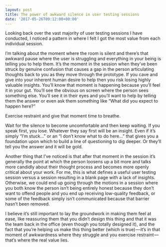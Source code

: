 ```yaml
---
layout: post
title: The power of awkward silence in user testing sessions
date: '2017-05-26T09:12:00+00:00'
---
```


Looking back over the vast majority of user testing sessions I have conducted, I noticed a pattern in where I felt I got the most value from each individual session.

I’m talking about the moment where the room is silent and there’s that awkward pause where the user is struggling and everything in your being is telling you to help them. It’s the moment in the session when they’ve been struck by genuine confusion that causes a gap in the person articulating thoughts back to you as they move through the prototype. If you cave and give into your inherent human desire to help then you risk losing highly valuable insights. You’ll know that moment is happening because you’ll feel it in your gut. You’ll see the obvious on screen where the person sees something else. You’ll see it in their eyes and you’ll want to help by telling them the answer or even ask them something like “What did you expect to happen here?”

Exercise restraint and give that moment time to breathe.

Wait for the silence to become uncomfortable and then keep waiting. If you speak first, you lose. Whatever they say first will be an insight. Even if it’s simply “I’m stuck…” or an “I don’t know what to do here…” that gives you a foundation upon which to build a line of questioning to dig deeper. Or they’ll tell you the answer and it will be gold.

Another thing that I’ve noticed is that after that moment in the session it’s generally the point at which the person loosens up a bit more and talks more candidly about their thought process and becomes more openly critical about your work. For me, this is what defines a useful user testing session versus a session resulting in a blank page with a lack of insights. Otherwise, we could end up going through the motions in a session where you both know the person isn’t being entirely honest because they don’t want to offend people and you end up receiving low-quality feedback, or some of the feedback simply isn’t communicated because that barrier hasn’t been removed.

I believe it’s still important to lay the groundwork in making them feel at ease, like reassuring them that you didn’t design this thing and that it was the team back in the office (even though you totally designed it), and the fact that you’re helping us make this thing better (which is true) — it’s in that moment of awkwardness where they struggle and you exercise restraint — that’s where the real value lies.
